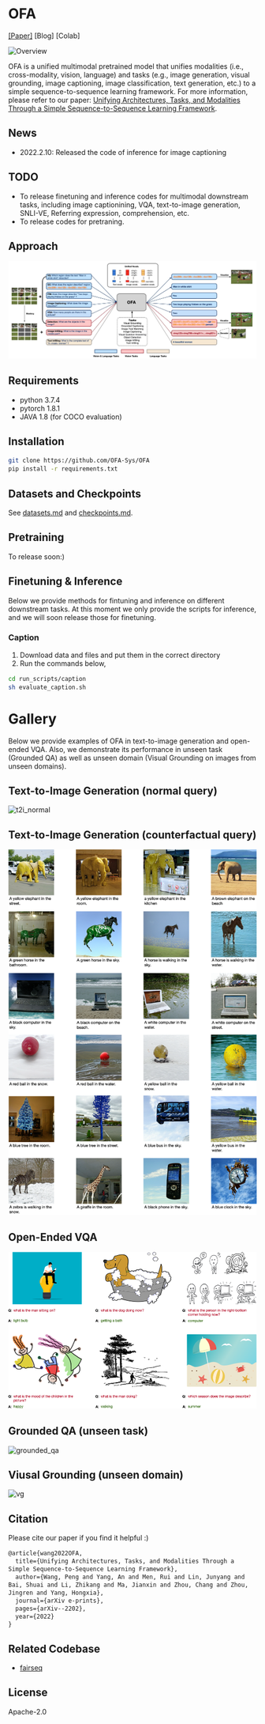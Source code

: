 # OFA

[[Paper]](http://arxiv.org/abs/2202.03052) [Blog] [Colab]

![Overview](examples/overview.png)

OFA is a unified multimodal pretrained model that unifies modalities (i.e., cross-modality, vision, language) and tasks 
(e.g., image generation, visual grounding, image captioning, image classification, text generation, etc.) 
to a simple sequence-to-sequence learning framework. For more information, please refer to our paper: [Unifying Architectures, Tasks, and Modalities Through a Simple Sequence-to-Sequence Learning Framework](http://arxiv.org/abs/2202.03052).


## News
* 2022.2.10: Released the code of inference for image captioning


## TODO
* To release finetuning and inference codes for multimodal downstream tasks, including image captionining, VQA, text-to-image generation, SNLI-VE, Referring expression, comprehension, etc.
* To release codes for pretraning.


## Approach
![approach](examples/approach.jpg)


## Requirements
* python 3.7.4
* pytorch 1.8.1
* JAVA 1.8 (for COCO evaluation)


## Installation
```bash
git clone https://github.com/OFA-Sys/OFA
pip install -r requirements.txt
```


## Datasets and Checkpoints
See [datasets.md](datasets.md) and [checkpoints.md](checkpoints.md).


## Pretraining
To release soon:)


## Finetuning & Inference
Below we provide methods for fintuning and inference on different downstream tasks. At this moment we only provide the scripts for inference, and we will soon release those for finetuning. 

### Caption
1. Download data and files and put them in the correct directory
2. Run the commands below,

```bash
cd run_scripts/caption
sh evaluate_caption.sh
```


# Gallery
Below we provide examples of OFA in text-to-image generation and open-ended VQA. Also, we demonstrate its performance in unseen task (Grounded QA) as well as unseen domain (Visual Grounding on images from unseen domains). 

## Text-to-Image Generation (normal query)
![t2i_normal](examples/normal_images.png)

## Text-to-Image Generation (counterfactual query)
![t2i_counterfactual](examples/counterfactual_images.png)

## Open-Ended VQA
![open_vqa](examples/open_vqa.png)

## Grounded QA (unseen task)
![grounded_qa](examples/grounded_qa.png)

## Viusal Grounding (unseen domain)
![vg](examples/viusal_grounding.png)


## Citation
Please cite our paper if you find it helpful :)

```
@article{wang2022OFA,
  title={Unifying Architectures, Tasks, and Modalities Through a Simple Sequence-to-Sequence Learning Framework},
  author={Wang, Peng and Yang, An and Men, Rui and Lin, Junyang and Bai, Shuai and Li, Zhikang and Ma, Jianxin and Zhou, Chang and Zhou, Jingren and Yang, Hongxia},
  journal={arXiv e-prints},
  pages={arXiv--2202},
  year={2022}
}
```


## Related Codebase
* [fairseq](https://github.com/pytorch/fairseq)


## License
Apache-2.0
